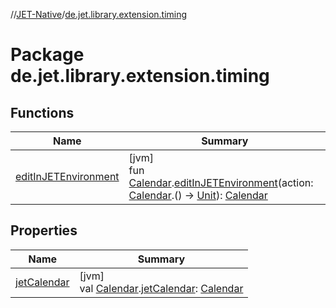//[JET-Native](../../index.md)/[de.jet.library.extension.timing](index.md)

# Package de.jet.library.extension.timing

## Functions

| Name | Summary |
|---|---|
| [editInJETEnvironment](edit-in-j-e-t-environment.md) | [jvm]<br>fun [Calendar](https://docs.oracle.com/javase/8/docs/api/java/util/Calendar.html).[editInJETEnvironment](edit-in-j-e-t-environment.md)(action: [Calendar](../de.jet.library.tool.timing.calendar/-calendar/index.md).() -&gt; [Unit](https://kotlinlang.org/api/latest/jvm/stdlib/kotlin/-unit/index.html)): [Calendar](https://docs.oracle.com/javase/8/docs/api/java/util/Calendar.html) |

## Properties

| Name | Summary |
|---|---|
| [jetCalendar](jet-calendar.md) | [jvm]<br>val [Calendar](https://docs.oracle.com/javase/8/docs/api/java/util/Calendar.html).[jetCalendar](jet-calendar.md): [Calendar](../de.jet.library.tool.timing.calendar/-calendar/index.md) |
